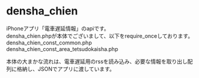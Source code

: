 # densha_chien
iPhoneアプリ「電車遅延情報」のapiです。  
densha_chien.phpが本体でございまして、以下をrequire_onceしております。  
densha_chien_const_common.php  
densha_chien_const_area_tetsudokaisha.php  

本体の大まかな流れは、電車遅延用のrssを読み込み、必要な情報を取り出し配列に格納し、JSONでアプリに渡しています。
